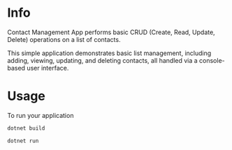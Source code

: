 # Info
Contact Management App performs basic CRUD (Create, Read, Update, Delete) operations on a list of contacts.

This simple application demonstrates basic list management, including adding, viewing, updating, and deleting contacts, all handled via a console-based user interface.

# Usage
To run your application

```sh
dotnet build
```

```sh
dotnet run
```
